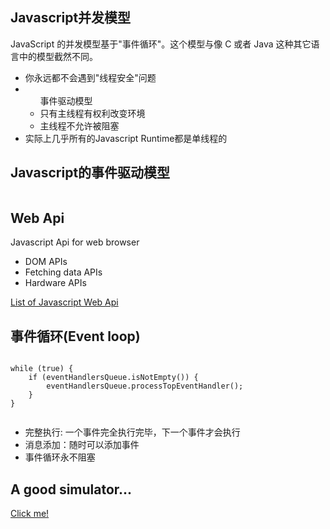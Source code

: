 <section>
    <h1>Javascript并发模型</h1>
    <p>JavaScript 的并发模型基于"事件循环"。这个模型与像 C 或者 Java 这种其它语言中的模型截然不同。</p>
    <ul>
        <li class="fragment" data-fragment-index="1">
            你永远都不会遇到"线程安全"问题
        </li>
        <li class="fragment">
            <ul>事件驱动模型
                <li>
                    只有主线程有权利改变环境
                </li>
                <li>
                    主线程不允许被阻塞
                </li>
            </ul>
        </li>
        <li class="fragment">实际上几乎所有的Javascript Runtime都是单线程的</li>
    </ul>
</section>
<section>
    <h1>Javascript的事件驱动模型</h1>
    <img data-src="images/js_runtime.png" style="width: 50%"/>
</section>
<section>
    <h1>Web Api</h1>
    <p>Javascript Api for web browser</p>
    <ul>
        <li>DOM APIs</li>
        <li>Fetching data APIs</li>
        <li>Hardware APIs</li>
    </ul>
    <a href="https://developer.mozilla.org/zh-CN/docs/Web/API" target="_blank">List of Javascript Web Api</a>
</section>
<section>
    <h1>事件循环(Event loop)</h1>
    <pre><code>
while (true) {
    if (eventHandlersQueue.isNotEmpty()) {
        eventHandlersQueue.processTopEventHandler();
    }
}
    </code></pre>
    <ul>
        <li>完整执行: 一个事件完全执行完毕，下一个事件才会执行</li>
        <li>消息添加：随时可以添加事件</li>
        <li>事件循环永不阻塞</li>
    </ul>
</section>
<section>
    <h1>A good simulator...</h1>
    <a href="http://latentflip.com/loupe/?code=JC5vbignYnV0dG9uJywgJ2NsaWNrJywgZnVuY3Rpb24gb25DbGljaygpIHsKICAgIHNldFRpbWVvdXQoZnVuY3Rpb24gdGltZXIoKSB7CiAgICAgICAgY29uc29sZS5sb2coJ1lvdSBjbGlja2VkIHRoZSBidXR0b24hJyk7ICAgIAogICAgfSwgMjAwMCk7Cn0pOwoKY29uc29sZS5sb2coIkhpISIpOwoKc2V0VGltZW91dChmdW5jdGlvbiB0aW1lb3V0KCkgewogICAgY29uc29sZS5sb2coIkNsaWNrIHRoZSBidXR0b24hIik7Cn0sIDUwMDApOwoKY29uc29sZS5sb2coIldlbGNvbWUgdG8gbG91cGUuIik7!!!PGJ1dHRvbj5DbGljayBtZSE8L2J1dHRvbj4%3D" target="_blank">
        Click me!
    </a>
</section>
